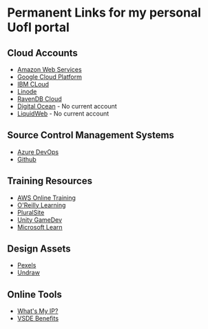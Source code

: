 # Permanent Links for my personal UofI portal

## Cloud Accounts

* [Amazon Web Services](https://us-west-2.console.aws.amazon.com/console/home?nc2=h_ct&region=us-west-2&src=header-signin#)
* [Google Cloud Platform](https://console.cloud.google.com/home/dashboard)
* [IBM CLoud](https://cloud.ibm.com/)
* [Linode](https://cloud.linode.com/dashboard)
* [RavenDB Cloud](https://cloud.ravendb.net/portal/jakebladt/products)
* [Digital Ocean](https://www.digitalocean.com/) - No current account
* [LiquidWeb](https://www.liquidweb.com/) - No current account

## Source Control Management Systems

* [Azure DevOps](https://dev.azure.com/jakebladt/)
* [Github](https://github.com/jake-bladt)

## Training Resources

* [AWS Online Training](https://www.aws.training/)
* [O'Reilly Learning](https://learning.oreilly.com/home/)
* [PluralSite](https://www.pluralsite.com)
* [Unity GameDev](https://unity.gamedevhq.com/)
* [Microsoft Learn](https://docs.microsoft.com/en-us/learn/)

## Design Assets

* [Pexels](https://www.pexels.com/)
* [Undraw](https://undraw.co/)

## Online Tools

* [What's My IP?](https://whatsmyip.com/)
* [VSDE Benefits](https://my.visualstudio.com/Benefits?wt.mc_id=o~msft~profile~devprogram_attach&workflowid=devprogram&mkt=en-us)
